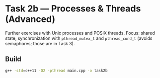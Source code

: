 # Task 2b — Processes & Threads (Advanced)

Further exercises with Unix processes and POSIX threads.
Focus: shared state, synchronization with `pthread_mutex_t` and `pthread_cond_t`
(avoids semaphores; those are in Task 3).

## Build
```bash
g++ -std=c++11 -O2 -pthread main.cpp -o task2b
